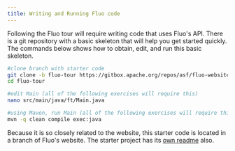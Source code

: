 ```yaml
---
title: Writing and Running Fluo code
---
```


Following the Fluo tour will require writing code that uses Fluo's API.  There is a git repository
with a basic skeleton that will help you get started quickly.   The commands below shows how to
obtain, edit, and run this basic skeleton.

```bash
#clone branch with starter code
git clone -b fluo-tour https://gitbox.apache.org/repos/asf/fluo-website fluo-tour
cd fluo-tour

#edit Main (all of the following exercises will require this)
nano src/main/java/ft/Main.java

#using Maven, run Main (all of the following exercises will require this)
mvn -q clean compile exec:java
```

Because it is so closely related to the website, this starter code is located in a branch of Fluo's
website.  The starter project has its [own readme][readme] also.

[readme]: https://github.com/apache/fluo-website/tree/fluo-tour
